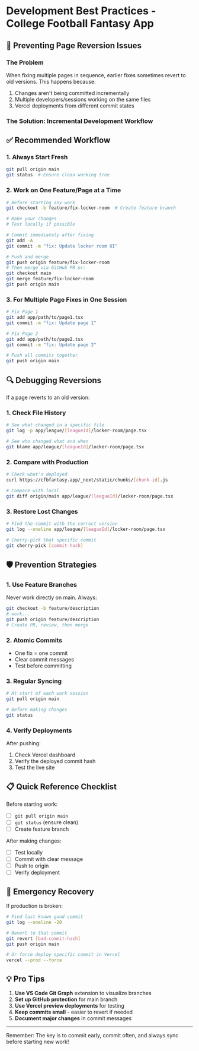 # Development Best Practices - College Football Fantasy App

## 🚨 Preventing Page Reversion Issues

### The Problem
When fixing multiple pages in sequence, earlier fixes sometimes revert to old versions. This happens because:
1. Changes aren't being committed incrementally
2. Multiple developers/sessions working on the same files
3. Vercel deployments from different commit states

### The Solution: Incremental Development Workflow

## ✅ Recommended Workflow

### 1. **Always Start Fresh**
```bash
git pull origin main
git status  # Ensure clean working tree
```

### 2. **Work on One Feature/Page at a Time**
```bash
# Before starting any work
git checkout -b feature/fix-locker-room  # Create feature branch

# Make your changes
# Test locally if possible

# Commit immediately after fixing
git add -A
git commit -m "fix: Update locker room UI"

# Push and merge
git push origin feature/fix-locker-room
# Then merge via GitHub PR or:
git checkout main
git merge feature/fix-locker-room
git push origin main
```

### 3. **For Multiple Page Fixes in One Session**
```bash
# Fix Page 1
git add app/path/to/page1.tsx
git commit -m "fix: Update page 1"

# Fix Page 2  
git add app/path/to/page2.tsx
git commit -m "fix: Update page 2"

# Push all commits together
git push origin main
```

## 🔍 Debugging Reversions

If a page reverts to an old version:

### 1. **Check File History**
```bash
# See what changed in a specific file
git log -p app/league/[leagueId]/locker-room/page.tsx

# See who changed what and when
git blame app/league/[leagueId]/locker-room/page.tsx
```

### 2. **Compare with Production**
```bash
# Check what's deployed
curl https://cfbfantasy.app/_next/static/chunks/[chunk-id].js

# Compare with local
git diff origin/main app/league/[leagueId]/locker-room/page.tsx
```

### 3. **Restore Lost Changes**
```bash
# Find the commit with the correct version
git log --oneline app/league/[leagueId]/locker-room/page.tsx

# Cherry-pick that specific commit
git cherry-pick [commit-hash]
```

## 🛡️ Prevention Strategies

### 1. **Use Feature Branches**
Never work directly on main. Always:
```bash
git checkout -b feature/description
# work...
git push origin feature/description
# Create PR, review, then merge
```

### 2. **Atomic Commits**
- One fix = one commit
- Clear commit messages
- Test before committing

### 3. **Regular Syncing**
```bash
# At start of each work session
git pull origin main

# Before making changes
git status
```

### 4. **Verify Deployments**
After pushing:
1. Check Vercel dashboard
2. Verify the deployed commit hash
3. Test the live site

## 📋 Quick Reference Checklist

Before starting work:
- [ ] `git pull origin main`
- [ ] `git status` (ensure clean)
- [ ] Create feature branch

After making changes:
- [ ] Test locally
- [ ] Commit with clear message
- [ ] Push to origin
- [ ] Verify deployment

## 🚀 Emergency Recovery

If production is broken:
```bash
# Find last known good commit
git log --oneline -20

# Revert to that commit
git revert [bad-commit-hash]
git push origin main

# Or force deploy specific commit in Vercel
vercel --prod --force
```

## 💡 Pro Tips

1. **Use VS Code Git Graph** extension to visualize branches
2. **Set up GitHub protection** for main branch
3. **Use Vercel preview deployments** for testing
4. **Keep commits small** - easier to revert if needed
5. **Document major changes** in commit messages

---

Remember: The key is to commit early, commit often, and always sync before starting new work!
